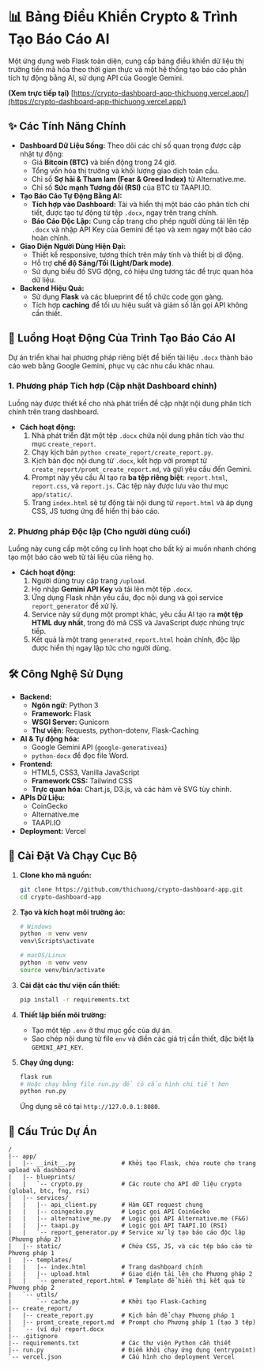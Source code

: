 # 📊 Bảng Điều Khiển Crypto & Trình Tạo Báo Cáo AI

Một ứng dụng web Flask toàn diện, cung cấp bảng điều khiển dữ liệu thị trường tiền mã hóa theo thời gian thực và một hệ thống tạo báo cáo phân tích tự động bằng AI, sử dụng API của Google Gemini.

**(Xem trực tiếp tại)** [https://crypto-dashboard-app-thichuong.vercel.app/](https://crypto-dashboard-app-thichuong.vercel.app/)

## ✨ Các Tính Năng Chính

  * **Dashboard Dữ Liệu Sống:** Theo dõi các chỉ số quan trọng được cập nhật tự động:
      * Giá **Bitcoin (BTC)** và biến động trong 24 giờ.
      * Tổng vốn hóa thị trường và khối lượng giao dịch toàn cầu.
      * Chỉ số **Sợ hãi & Tham lam (Fear & Greed Index)** từ Alternative.me.
      * Chỉ số **Sức mạnh Tương đối (RSI)** của BTC từ TAAPI.IO.
  * **Tạo Báo Cáo Tự Động Bằng AI:**
      * **Tích hợp vào Dashboard:** Tải và hiển thị một báo cáo phân tích chi tiết, được tạo tự động từ tệp `.docx`, ngay trên trang chính.
      * **Báo Cáo Độc Lập:** Cung cấp trang cho phép người dùng tải lên tệp `.docx` và nhập API Key của Gemini để tạo và xem ngay một báo cáo hoàn chỉnh.
  * **Giao Diện Người Dùng Hiện Đại:**
      * Thiết kế responsive, tương thích trên máy tính và thiết bị di động.
      * Hỗ trợ **chế độ Sáng/Tối (Light/Dark mode)**.
      * Sử dụng biểu đồ SVG động, có hiệu ứng tương tác để trực quan hóa dữ liệu.
  * **Backend Hiệu Quả:**
      * Sử dụng **Flask** và các blueprint để tổ chức code gọn gàng.
      * Tích hợp **caching** để tối ưu hiệu suất và giảm số lần gọi API không cần thiết.

## 🤖 Luồng Hoạt Động Của Trình Tạo Báo Cáo AI

Dự án triển khai hai phương pháp riêng biệt để biến tài liệu `.docx` thành báo cáo web bằng Google Gemini, phục vụ các nhu cầu khác nhau.

### 1\. Phương pháp Tích hợp (Cập nhật Dashboard chính)

Luồng này được thiết kế cho nhà phát triển để cập nhật nội dung phân tích chính trên trang dashboard.

  * **Cách hoạt động:**
    1.  Nhà phát triển đặt một tệp `.docx` chứa nội dung phân tích vào thư mục `create_report`.
    2.  Chạy kịch bản `python create_report/create_report.py`.
    3.  Kịch bản đọc nội dung từ `.docx`, kết hợp với prompt từ `create_report/promt_create_report.md`, và gửi yêu cầu đến Gemini.
    4.  Prompt này yêu cầu AI tạo ra **ba tệp riêng biệt**: `report.html`, `report.css`, và `report.js`. Các tệp này được lưu vào thư mục `app/static/`.
    5.  Trang `index.html` sẽ tự động tải nội dung từ `report.html` và áp dụng CSS, JS tương ứng để hiển thị báo cáo.

### 2\. Phương pháp Độc lập (Cho người dùng cuối)

Luồng này cung cấp một công cụ linh hoạt cho bất kỳ ai muốn nhanh chóng tạo một báo cáo web từ tài liệu của riêng họ.

  * **Cách hoạt động:**
    1.  Người dùng truy cập trang `/upload`.
    2.  Họ nhập **Gemini API Key** và tải lên một tệp `.docx`.
    3.  Ứng dụng Flask nhận yêu cầu, đọc nội dung và gọi service `report_generator` để xử lý.
    4.  Service này sử dụng một prompt khác, yêu cầu AI tạo ra **một tệp HTML duy nhất**, trong đó mã CSS và JavaScript được nhúng trực tiếp.
    5.  Kết quả là một trang `generated_report.html` hoàn chỉnh, độc lập được hiển thị ngay lập tức cho người dùng.

## 🛠️ Công Nghệ Sử Dụng

  * **Backend:**
      * **Ngôn ngữ:** Python 3
      * **Framework:** Flask
      * **WSGI Server:** Gunicorn
      * **Thư viện:** Requests, python-dotenv, Flask-Caching
  * **AI & Tự động hóa:**
      * Google Gemini API (`google-generativeai`)
      * `python-docx` để đọc file Word.
  * **Frontend:**
      * HTML5, CSS3, Vanilla JavaScript
      * **Framework CSS:** Tailwind CSS
      * **Trực quan hóa:** Chart.js, D3.js, và các hàm vẽ SVG tùy chỉnh.
  * **APIs Dữ Liệu:**
      * CoinGecko
      * Alternative.me
      * TAAPI.IO
  * **Deployment:** Vercel

## 🚀 Cài Đặt Và Chạy Cục Bộ

1.  **Clone kho mã nguồn:**

    ```bash
    git clone https://github.com/thichuong/crypto-dashboard-app.git
    cd crypto-dashboard-app
    ```

2.  **Tạo và kích hoạt môi trường ảo:**

    ```bash
    # Windows
    python -m venv venv
    venv\Scripts\activate

    # macOS/Linux
    python -m venv venv
    source venv/bin/activate
    ```

3.  **Cài đặt các thư viện cần thiết:**

    ```bash
    pip install -r requirements.txt
    ```

4.  **Thiết lập biến môi trường:**

      * Tạo một tệp `.env` ở thư mục gốc của dự án.
      * Sao chép nội dung từ file `env` và điền các giá trị cần thiết, đặc biệt là `GEMINI_API_KEY`.

5.  **Chạy ứng dụng:**

    ```bash
    flask run
    # Hoặc chạy bằng file run.py để có cấu hình chi tiết hơn
    python run.py
    ```

    Ứng dụng sẽ có tại `http://127.0.0.1:8080`.

## 📁 Cấu Trúc Dự Án

```
/
|-- app/
|   |-- __init__.py             # Khởi tạo Flask, chứa route cho trang upload và dashboard
|   |-- blueprints/
|   |   `-- crypto.py           # Các route cho API dữ liệu crypto (global, btc, fng, rsi)
|   |-- services/
|   |   |-- api_client.py       # Hàm GET request chung
|   |   |-- coingecko.py        # Logic gọi API CoinGecko
|   |   |-- alternative_me.py   # Logic gọi API Alternative.me (F&G)
|   |   |-- taapi.py            # Logic gọi API TAAPI.IO (RSI)
|   |   `-- report_generator.py # Service xử lý tạo báo cáo độc lập (Phương pháp 2)
|   |-- static/                 # Chứa CSS, JS, và các tệp báo cáo từ Phương pháp 1
|   |-- templates/
|   |   |-- index.html          # Trang dashboard chính
|   |   |-- upload.html         # Giao diện tải lên cho Phương pháp 2
|   |   `-- generated_report.html # Template để hiển thị kết quả từ Phương pháp 2
|   `-- utils/
|       `-- cache.py            # Khởi tạo Flask-Caching
|-- create_report/
|   |-- create_report.py        # Kịch bản để chạy Phương pháp 1
|   |-- promt_create_report.md  # Prompt cho Phương pháp 1 (tạo 3 tệp)
|   `-- (ví dụ) report.docx
|-- .gitignore
|-- requirements.txt            # Các thư viện Python cần thiết
|-- run.py                      # Điểm khởi chạy ứng dụng (entrypoint)
`-- vercel.json                 # Cấu hình cho deployment Vercel
```